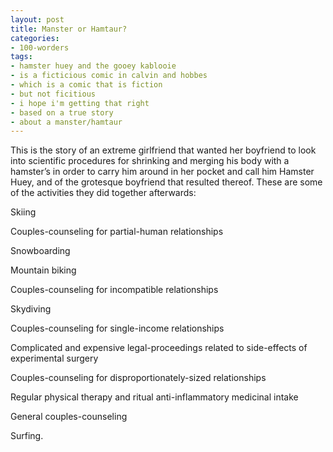 ```yaml
---
layout: post
title: Manster or Hamtaur?
categories:
- 100-worders
tags:
- hamster huey and the gooey kablooie
- is a ficticious comic in calvin and hobbes
- which is a comic that is fiction
- but not ficitious
- i hope i'm getting that right
- based on a true story
- about a manster/hamtaur
---
```

This is the story of an extreme girlfriend that wanted her boyfriend to look into scientific procedures for shrinking and merging his body with a hamster’s in order to carry him around in her pocket and call him Hamster Huey, and of the grotesque boyfriend that resulted thereof. These are some of the activities they did together afterwards:

Skiing

Couples-counseling for partial-human relationships

Snowboarding

Mountain biking

Couples-counseling for incompatible relationships

Skydiving

Couples-counseling for single-income relationships

Complicated and expensive legal-proceedings related to side-effects of experimental surgery

Couples-counseling for disproportionately-sized relationships

Regular physical therapy and ritual anti-inflammatory medicinal intake

General couples-counseling

Surfing.










